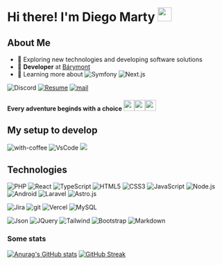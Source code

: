 # Hi there! I'm Diego Marty <img src="https://github.com/blackcater/blackcater/raw/main/images/Hi.gif" height="32" />

## About Me

- 🤖 Exploring new technologies and developing software solutions
- 💼 **Developer** at <a href="https://www.barymont.com/">Bárymont</a>
- 🌱 Learning more about ![Symfony](https://img.shields.io/badge/Symfony-000000?style=for-the-badge&logo=Symfony&logoColor=white) ![Next.js](https://img.shields.io/badge/next.js-000000?style=for-the-badge&logo=nextdotjs&logoColor=white)

![Discord](https://img.shields.io/badge/DiegoMarty%238488-7289DA?logo=discord&style=for-the-badge&logoColor=white)
[![Resume](https://img.shields.io/badge/Resume-000000?logo=github&style=for-the-badge&logoColor=white)](https://github.com/diegomarty/)
[![mail](https://img.shields.io/badge/Email-D14836?logo=gmail&style=for-the-badge&logoColor=white)](mailto:dms509@hotmail.com)

#### Every adventure beginds with a choice <img src="https://upload.wikimedia.org/wikipedia/commons/5/53/Pok%C3%A9_Ball_icon.svg" width="25px"><img src="https://upload.wikimedia.org/wikipedia/commons/5/53/Pok%C3%A9_Ball_icon.svg" width="25px"><img src="https://upload.wikimedia.org/wikipedia/commons/5/53/Pok%C3%A9_Ball_icon.svg" width="25px">

## My setup to develop
![with-coffee](https://img.shields.io/badge/%E2%98%95%EF%B8%8F%20coffee-yellow.svg?style=for-the-badge)
![VsCode](https://img.shields.io/badge/VsCode-007ACC?style=for-the-badge&logo=visual-studio-code&logoColor=white)
![](https://komarev.com/ghpvc/?username=DiegoMarty&style=for-the-badge&label=PROFILE+VIEWS)

## Technologies 
![PHP](https://img.shields.io/badge/PHP-777BB4?style=for-the-badge&logo=php&logoColor=white)
![React](https://img.shields.io/badge/React-20232A?style=for-the-badge&logo=react&logoColor=61DAFB)
![TypeScript](https://img.shields.io/badge/TypeScript-007ACC?style=for-the-badge&logo=typescript&logoColor=white)
![HTML5](https://img.shields.io/badge/HTML5-E34F26?style=for-the-badge&logo=HTML5&logoColor=white)
![CSS3](https://img.shields.io/badge/CSS3-1572B6?style=for-the-badge&logo=CSS3&logoColor=white)
![JavaScript](https://img.shields.io/badge/JavaScript-F7DF1E?style=for-the-badge&logo=javascript&logoColor=black)
![Node.js](https://img.shields.io/badge/Node.js-43853D?style=for-the-badge&logo=node.js&logoColor=white)
![Android](https://img.shields.io/badge/Android-3DDC84?style=for-the-badge&logo=android&logoColor=white)
![Laravel](https://img.shields.io/badge/Laravel-FF2D20?style=for-the-badge&logo=laravel&logoColor=white)
![Astro.js](https://img.shields.io/badge/Astro-FF5D01?logo=astro&logoColor=fff&style=for-the-badge)

![Jira](https://img.shields.io/badge/Jira-0052CC?style=for-the-badge&logo=jira&logoColor=white)
![git](https://img.shields.io/badge/git-F05032?style=for-the-badge&logo=git&logoColor=white)
![Vercel](https://img.shields.io/badge/Vercel-000000?style=for-the-badge&logo=vercel&logoColor=white)
![MySQL](https://img.shields.io/badge/MySQL-4479A1?style=for-the-badge&logo=mysql&logoColor=white)

![Json](https://img.shields.io/badge/Json-000000?style=for-the-badge&logo=Json&logoColor=white)
![JQuery](https://img.shields.io/badge/JQuery-0769AD?style=for-the-badge&logo=Jquery&logoColor=white)
![Tailwind](https://img.shields.io/badge/Tailwind_CSS-38B2AC?style=for-the-badge&logo=tailwind-css&logoColor=white)
![Bootstrap](https://img.shields.io/badge/Bootstrap-7952B3?style=for-the-badge&logo=Bootstrap&logoColor=white)
![Markdown](https://img.shields.io/badge/Markdown-000000?style=for-the-badge&logo=markdown&logoColor=white)

### Some stats 
[![Anurag's GitHub stats](https://github-readme-stats.vercel.app/api?username=diegomarty&count_private=true&show_icons=true&theme=radical)](https://github.com/anuraghazra/github-readme-stats)
[![GitHub Streak](https://github-readme-streak-stats.herokuapp.com?user=diegomarty&theme=radical&date_format=M%20j%5B%2C%20Y%5D)](https://git.io/streak-stats)
